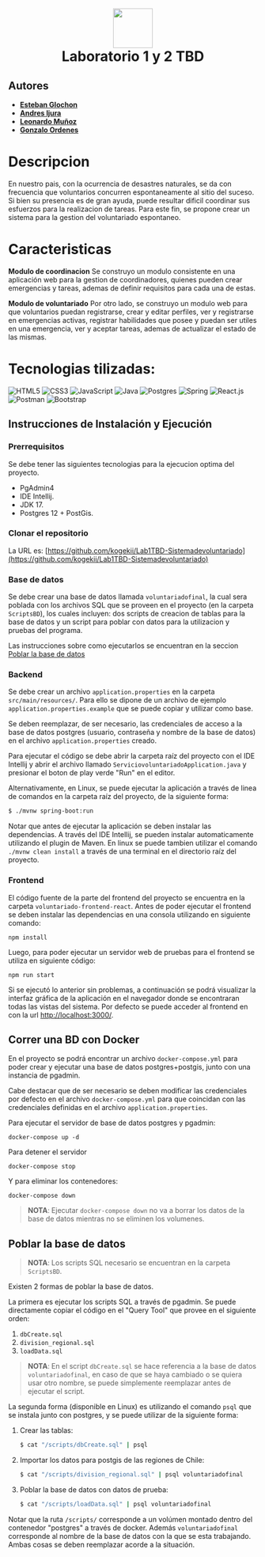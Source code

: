 <div align="center">
    <h1> <img src="https://th.bing.com/th/id/R.70c11b59c144e8d8af1a292274043105?rik=qsIhI%2f3hvZdFJQ&pid=ImgRaw&r=0" width="80px"> <br/>Laboratorio 1 y 2 TBD
    </h1>
</div>

## Autores

-   [**Esteban Glochon**](https://github.com/EstebanGlochonUSACH)
-   [**Andres Ijura**]()
-   [**Leonardo Muñoz**]()
-   [**Gonzalo Ordenes**](https://github.com/Gonzalo-OrdenesQ)

# Descripcion

En nuestro pais, con la ocurrencia de desastres naturales, se da con frecuencia que voluntarios concurren espontaneamente al sitio del suceso. Si bien su presencia es de gran ayuda, puede resultar dificil coordinar sus esfuerzos para la realizacion de tareas.
Para este fin, se propone crear un sistema para la gestion del voluntariado espontaneo.

# Caracteristicas

**Modulo de coordinacion**
Se construyo un modulo consistente en una aplicación web para la gestion de coordinadores, quienes pueden crear emergencias y tareas, ademas de definir requisitos para cada una de estas.

**Modulo de voluntariado**
Por otro lado, se construyo un modulo web para que voluntarios puedan registrarse, crear y editar perfiles, ver y registrarse en emergencias activas, registrar habilidades que posee y puedan ser utiles en una emergencia, ver y aceptar tareas, ademas de actualizar el estado de las mismas.

# Tecnologias tilizadas:
![HTML5](https://img.shields.io/badge/html5-%23E34F26.svg?style=for-the-badge&logo=html5&logoColor=white) ![CSS3](https://img.shields.io/badge/css3-%231572B6.svg?style=for-the-badge&logo=css3&logoColor=white) ![JavaScript](https://img.shields.io/badge/javascript-%23323330.svg?style=for-the-badge&logo=javascript&logoColor=%23F7DF1E) ![Java](https://img.shields.io/badge/java-%23ED8B00.svg?style=for-the-badge&logo=java&logoColor=white) ![Postgres](https://img.shields.io/badge/postgres-%23316192.svg?style=for-the-badge&logo=postgresql&logoColor=white) ![Spring](https://img.shields.io/badge/spring-%236DB33F.svg?style=for-the-badge&logo=spring&logoColor=white) ![React.js](https://img.shields.io/badge/-ReactJs-61DAFB?logo=react&logoColor=white&style=for-the-badge) ![Postman](https://img.shields.io/badge/Postman-FF6C37?style=for-the-badge&logo=postman&logoColor=white) ![Bootstrap](https://img.shields.io/badge/bootstrap-%23563D7C.svg?style=for-the-badge&logo=bootstrap&logoColor=white)

## Instrucciones de Instalación y Ejecución

### Prerrequisitos

Se debe tener las siguientes tecnologias para la ejecucion optima del proyecto.

- PgAdmin4
- IDE Intellij.
- JDK 17.
- Postgres 12 + PostGis.

### Clonar el repositorio

La URL es: [https://github.com/kogekii/Lab1TBD-Sistemadevoluntariado](https://github.com/kogekii/Lab1TBD-Sistemadevoluntariado)

### Base de datos

Se debe crear una base de datos llamada `voluntariadofinal`, la cual sera poblada con los archivos SQL que se proveen en el proyecto (en la carpeta `ScriptsBD`), los cuales incluyen: dos scripts de creacion de tablas para la base de datos y un script para poblar con datos para la utilizacion y pruebas del programa.

Las instrucciones sobre como ejecutarlos se encuentran en la seccion [Poblar la base de datos](#poblar-la-base-de-datos)

### Backend

Se debe crear un archivo `application.properties` en la carpeta `src/main/resources/`. Para ello se dipone de un archivo de ejemplo `application.properties.example` que se puede copiar y utilizar como base.

Se deben reemplazar, de ser necesario, las credenciales de acceso a la base de datos postgres (usuario, contraseña y nombre de la base de datos) en el archivo `application.properties` creado.

Para ejecutar el código se debe abrir la carpeta raíz del proyecto con el IDE Intellij y abrir el archivo llamado `ServiciovoluntariadoApplication.java` y presionar el boton de play verde "Run" en el editor.

Alternativamente, en Linux, se puede ejecutar la aplicación a través de linea de comandos en la carpeta raíz del proyecto, de la siguiente forma:

```sh
$ ./mvnw spring-boot:run
```

Notar que antes de ejecutar la aplicación se deben instalar las dependencias. A través del IDE Intellij, se pueden instalar automaticamente utilizando el plugin de Maven. En linux se puede tambien utilizar el comando `./mvnw clean install` a través de una terminal en el directorio raíz del proyecto.

### Frontend

El código fuente de la parte del frontend del proyecto se encuentra en la carpeta `voluntariado-frontend-react`. Antes de poder ejecutar el frontend se deben instalar las dependencias en una consola utilizando en siguiente comando:

```
npm install
```

Luego, para poder ejecutar un servidor web de pruebas para el frontend se utiliza en siguiente código:

```
npm run start
```

Si se ejecutó lo anterior sin problemas, a continuación se podrá visualizar la interfaz gráfica de la aplicación en el navegador donde se encontraran todas las vistas del sistema. Por defecto se puede acceder al frontend en con la url [http://localhost:3000/](http://localhost:3000/).

## Correr una BD con Docker

En el proyecto se podrá encontrar un archivo `docker-compose.yml` para poder crear y ejecutar una base de datos postgres+postgis, junto con una instancia de pgadmin.

Cabe destacar que de ser necesario se deben modificar las credenciales por defecto en el archivo `docker-compose.yml` para que coincidan con las credenciales definidas en el archivo `application.properties`.

Para ejecutar el servidor de base de datos postgres y pgadmin:

```
docker-compose up -d
```

Para detener el servidor

```
docker-compose stop
```

Y para eliminar los contenedores:

```
docker-compose down
```

> **NOTA**: Ejecutar `docker-compose down` no va a borrar los datos de la base de datos mientras no se eliminen los volumenes.

## Poblar la base de datos

> **NOTA**: Los scripts SQL necesario se encuentran en la carpeta `ScriptsBD`.

Existen 2 formas de poblar la base de datos.

La primera es ejecutar los scripts SQL a través de pgadmin. Se puede directamente copiar el código en el "Query Tool" que provee en el siguiente orden:

1. `dbCreate.sql`
2. `division_regional.sql`
3. `loadData.sql`

> **NOTA**: En el script `dbCreate.sql` se hace referencia a la base de datos `voluntariadofinal`, en caso de que se haya cambiado o se quiera usar otro nombre, se puede simplemente reemplazar antes de ejecutar el script.

La segunda forma (disponible en Linux) es utilizando el comando `psql` que se instala junto con postgres, y se puede utilizar de la siguiente forma:

1. Crear las tablas:
    ```sh
    $ cat "/scripts/dbCreate.sql" | psql
    ```
2. Importar los datos para postgis de las regiones de Chile:
    ```sh
    $ cat "/scripts/division_regional.sql" | psql voluntariadofinal
    ```
3. Poblar la base de datos con datos de prueba:
    ```sh
    $ cat "/scripts/loadData.sql" | psql voluntariadofinal
    ```

Notar que la ruta `/scripts/` corresponde a un volúmen montado dentro del contenedor "postgres" a través de docker. Además `voluntariadofinal` corresponde al nombre de la base de datos con la que se esta trabajando. Ambas cosas se deben reemplazar acorde a la situación.